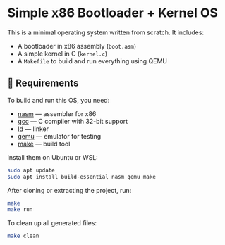 # Simple x86 Bootloader + Kernel OS

This is a minimal operating system written from scratch. It includes:

- A bootloader in x86 assembly (`boot.asm`)
- A simple kernel in C (`kernel.c`)
- A `Makefile` to build and run everything using QEMU

## 🔧 Requirements

To build and run this OS, you need:

- [nasm](https://www.nasm.us/) — assembler for x86
- [gcc](https://gcc.gnu.org/) — C compiler with 32-bit support
- [ld](https://sourceware.org/binutils/) — linker
- [qemu](https://www.qemu.org/) — emulator for testing
- [make](https://www.gnu.org/software/make/) — build tool

Install them on Ubuntu or WSL:

```bash
sudo apt update
sudo apt install build-essential nasm qemu make
```

After cloning or extracting the project, run:

```bash
make
make run
```

To clean up all generated files:

```bash
make clean
```
